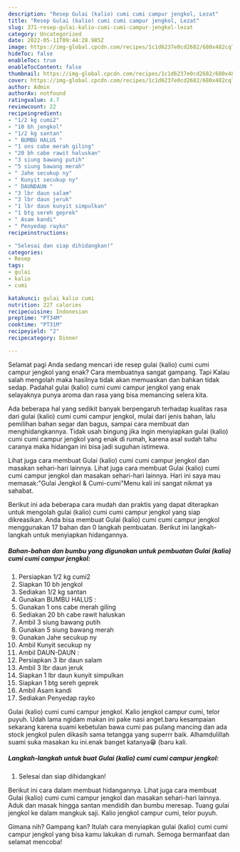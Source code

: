 ```yaml
---
description: "Resep Gulai (kalio) cumi cumi campur jengkol, Lezat"
title: "Resep Gulai (kalio) cumi cumi campur jengkol, Lezat"
slug: 371-resep-gulai-kalio-cumi-cumi-campur-jengkol-lezat
category: Uncategorized
date: 2022-05-11T09:44:28.985Z
image: https://img-global.cpcdn.com/recipes/1c1d6237e0cd2682/680x482cq70/gulai-kalio-cumi-cumi-campur-jengkol-foto-resep-utama.jpg
hideToc: false
enableToc: true
enableTocContent: false
thumbnail: https://img-global.cpcdn.com/recipes/1c1d6237e0cd2682/680x482cq70/gulai-kalio-cumi-cumi-campur-jengkol-foto-resep-utama.jpg
cover: https://img-global.cpcdn.com/recipes/1c1d6237e0cd2682/680x482cq70/gulai-kalio-cumi-cumi-campur-jengkol-foto-resep-utama.jpg
author: Admin
authorAv: notfound
ratingvalue: 4.7
reviewcount: 22
recipeingredient:
- "1/2 kg cumi2"
- "10 bh jengkol"
- "1/2 kg santan"
- " BUMBU HALUS "
- "1 ons cabe merah giling"
- "20 bh cabe rawit haluskan"
- "3 siung bawang putih"
- "5 siung bawang merah"
- " Jahe secukup ny"
- " Kunyit secukup ny"
- " DAUNDAUN "
- "3 lbr daun salam"
- "3 lbr daun jeruk"
- "1 lbr daun kunyit simpulkan"
- "1 btg sereh geprek"
- " Asam kandi"
- " Penyedap rayko"
recipeinstructions:

- "Selesai dan siap dihidangkan!"
categories:
- Resep
tags:
- gulai
- kalio
- cumi

katakunci: gulai kalio cumi 
nutrition: 227 calories
recipecuisine: Indonesian
preptime: "PT34M"
cooktime: "PT31M"
recipeyield: "2"
recipecategory: Dinner

---
```



Selamat pagi Anda sedang mencari ide resep gulai (kalio) cumi cumi campur jengkol yang enak? Cara membuatnya sangat gampang. Tapi Kalau salah mengolah maka hasilnya tidak akan memuaskan dan bahkan tidak sedap. Padahal gulai (kalio) cumi cumi campur jengkol yang enak selayaknya punya aroma dan rasa yang bisa memancing selera kita.


Ada beberapa hal yang sedikit banyak berpengaruh terhadap kualitas rasa dari gulai (kalio) cumi cumi campur jengkol, mulai dari jenis bahan, lalu pemilihan bahan segar dan bagus, sampai cara membuat dan menghidangkannya. Tidak usah bingung jika ingin menyiapkan gulai (kalio) cumi cumi campur jengkol yang enak di rumah, karena asal sudah tahu caranya maka hidangan ini bisa jadi suguhan istimewa.

Lihat juga cara membuat Gulai (kalio) cumi cumi campur jengkol dan masakan sehari-hari lainnya. Lihat juga cara membuat Gulai (kalio) cumi cumi campur jengkol dan masakan sehari-hari lainnya. Hari ini saya mau memasak:&#34;Gulai Jengkol &amp; Cumi-cumi&#34;Menu kali ini sangat nikmat ya sahabat.


Berikut ini ada beberapa cara mudah dan praktis yang dapat diterapkan untuk mengolah gulai (kalio) cumi cumi campur jengkol yang siap dikreasikan. Anda bisa membuat Gulai (kalio) cumi cumi campur jengkol menggunakan 17 bahan dan 0 langkah pembuatan. Berikut ini langkah-langkah untuk menyiapkan hidangannya.

<!--inarticleads1-->

##### Bahan-bahan dan bumbu yang digunakan untuk pembuatan Gulai (kalio) cumi cumi campur jengkol:

1. Persiapkan 1/2 kg cumi2
1. Siapkan 10 bh jengkol
1. Sediakan 1/2 kg santan
1. Gunakan  BUMBU HALUS :
1. Gunakan 1 ons cabe merah giling
1. Sediakan 20 bh cabe rawit haluskan
1. Ambil 3 siung bawang putih
1. Gunakan 5 siung bawang merah
1. Gunakan  Jahe secukup ny
1. Ambil  Kunyit secukup ny
1. Ambil  DAUN-DAUN :
1. Persiapkan 3 lbr daun salam
1. Ambil 3 lbr daun jeruk
1. Siapkan 1 lbr daun kunyit simpulkan
1. Siapkan 1 btg sereh geprek
1. Ambil  Asam kandi
1. Sediakan  Penyedap rayko


Gulai (kalio) cumi cumi campur jengkol. Kalio jengkol campur cumi, telor puyuh. Udah lama ngidam makan ini pake nasi anget.baru kesampaian sekarang karena suami kebetulan bawa cumi pas pulang mancing dan ada stock jengkol pulen dikasih sama tetangga yang superrr baik. Alhamdulillah suami suka masakan ku ini.enak banget katanya😁 (baru kali. 

<!--inarticleads2-->

##### Langkah-langkah untuk buat Gulai (kalio) cumi cumi campur jengkol:


1. Selesai dan siap dihidangkan!

Berikut ini cara dalam membuat hidangannya. Lihat juga cara membuat Gulai (kalio) cumi cumi campur jengkol dan masakan sehari-hari lainnya. Aduk dan masak hingga santan mendidih dan bumbu meresap. Tuang gulai jengkol ke dalam mangkuk saji. Kalio jengkol campur cumi, telor puyuh. 

Gimana nih? Gampang kan? Itulah cara menyiapkan gulai (kalio) cumi cumi campur jengkol yang bisa kamu lakukan di rumah. Semoga bermanfaat dan selamat mencoba!
